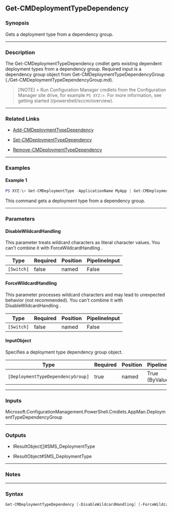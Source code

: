 Get-CMDeploymentTypeDependency
------------------------------




### Synopsis
Gets a deployment type from a dependency group.



---


### Description

The Get-CMDeploymentTypeDependency cmdlet gets existing dependent deployment types from a dependency group. Required input is a dependency group object from Get-CMDeploymentTypeDependencyGroup (./Get-CMDeploymentTypeDependencyGroup.md).



> [!NOTE] > Run Configuration Manager cmdlets from the Configuration Manager site drive, for example `PS XYZ:>`. For more information, see getting started (/powershell/sccm/overview).



---


### Related Links
* [Add-CMDeploymentTypeDependency](Add-CMDeploymentTypeDependency)



* [Set-CMDeploymentTypeDependency](Set-CMDeploymentTypeDependency)



* [Remove-CMDeploymentTypeDependency](Remove-CMDeploymentTypeDependency)





---


### Examples
#### Example 1
```PowerShell
PS XYZ:\> Get-CMDeploymentType -ApplicationName MyApp | Get-CMDeploymentTypeDependencyGroup -GroupName MyGroup | Get-CMDeploymentTypeDependency
```
This command gets a deployment type from a dependency group.


---


### Parameters
#### **DisableWildcardHandling**

This parameter treats wildcard characters as literal character values. You can't combine it with ForceWildcardHandling .






|Type      |Required|Position|PipelineInput|
|----------|--------|--------|-------------|
|`[Switch]`|false   |named   |False        |



#### **ForceWildcardHandling**

This parameter processes wildcard characters and may lead to unexpected behavior (not recommended). You can't combine it with DisableWildcardHandling .






|Type      |Required|Position|PipelineInput|
|----------|--------|--------|-------------|
|`[Switch]`|false   |named   |False        |



#### **InputObject**

Specifies a deployment type dependency group object.






|Type                             |Required|Position|PipelineInput |Aliases|
|---------------------------------|--------|--------|--------------|-------|
|`[DeploymentTypeDependencyGroup]`|true    |named   |True (ByValue)|Group  |





---


### Inputs
Microsoft.ConfigurationManagement.PowerShell.Cmdlets.AppMan.DeploymentTypeDependencyGroup





---


### Outputs
* IResultObject[]#SMS_DeploymentType


* IResultObject#SMS_DeploymentType






---


### Notes




---


### Syntax
```PowerShell
Get-CMDeploymentTypeDependency [-DisableWildcardHandling] [-ForceWildcardHandling] -InputObject <DeploymentTypeDependencyGroup> [<CommonParameters>]
```
